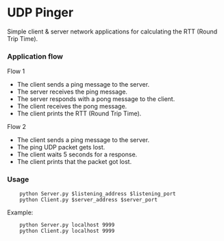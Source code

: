 # UDP Pinger

Simple client & server network applications for calculating the RTT (Round Trip
Time).

### Application flow

Flow 1
* The client sends a ping message to the server.
* The server receives the ping message.
* The server responds with a pong message to the client.
* The client receives the pong message.
* The client prints the RTT (Round Trip Time).

Flow 2
* The client sends a ping message to the server.
* The ping UDP packet gets lost.
* The client waits 5 seconds for a response.
* The client prints that the packet got lost.

### Usage

```
    python Server.py $listening_address $listening_port
    python Client.py $server_address $server_port
```

Example:

```
    python Server.py localhost 9999
    python Client.py localhost 9999
```
